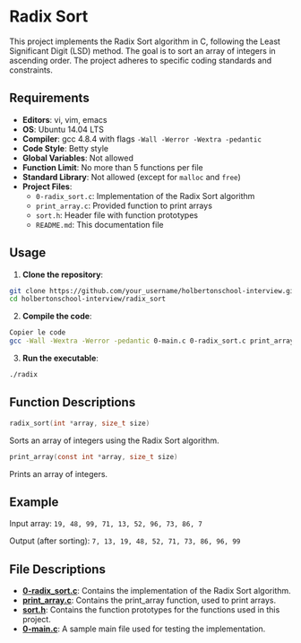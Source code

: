 # Radix Sort
This project implements the Radix Sort algorithm in C, following the Least Significant Digit (LSD) method. The goal is to sort an array of integers in ascending order. The project adheres to specific coding standards and constraints.

## Requirements

- **Editors**: vi, vim, emacs
- **OS**: Ubuntu 14.04 LTS
- **Compiler**: gcc 4.8.4 with flags `-Wall -Werror -Wextra -pedantic`
- **Code Style**: Betty style
- **Global Variables**: Not allowed
- **Function Limit**: No more than 5 functions per file
- **Standard Library**: Not allowed (except for `malloc` and `free`)
- **Project Files**:
  - `0-radix_sort.c`: Implementation of the Radix Sort algorithm
  - `print_array.c`: Provided function to print arrays
  - `sort.h`: Header file with function prototypes
  - `README.md`: This documentation file

## Usage

1. **Clone the repository**:
```sh
git clone https://github.com/your_username/holbertonschool-interview.git
cd holbertonschool-interview/radix_sort
```

2. **Compile the code**:
```sh
Copier le code
gcc -Wall -Wextra -Werror -pedantic 0-main.c 0-radix_sort.c print_array.c -o radix
```

3. **Run the executable**:
```sh
./radix
```

## Function Descriptions
```c
radix_sort(int *array, size_t size)
```
Sorts an array of integers using the Radix Sort algorithm.
```c
print_array(const int *array, size_t size)
```
Prints an array of integers.

## Example

Input array: `19, 48, 99, 71, 13, 52, 96, 73, 86, 7`

Output (after sorting): `7, 13, 19, 48, 52, 71, 73, 86, 96, 99`

## File Descriptions

- **[0-radix_sort.c](./0-radix_sort.c)**: Contains the implementation of the Radix Sort algorithm.
- **[print_array.c](./print_array.c)**: Contains the print_array function, used to print arrays.
- **[sort.h](./sort.h)**: Contains the function prototypes for the functions used in this project.
- **[0-main.c](./0-main.c)**: A sample main file used for testing the implementation.
